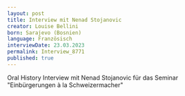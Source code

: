 ```yaml
---
layout: post
title: Interview mit Nenad Stojanovic
creator: Louise Bellini
born: Sarajevo (Bosnien)
language: Französisch
interviewDate: 23.03.2023
permalink: Interview_8771
published: true
---
```

Oral History Interview mit Nenad Stojanovic für das Seminar "Einbürgerungen à la Schweizermacher"